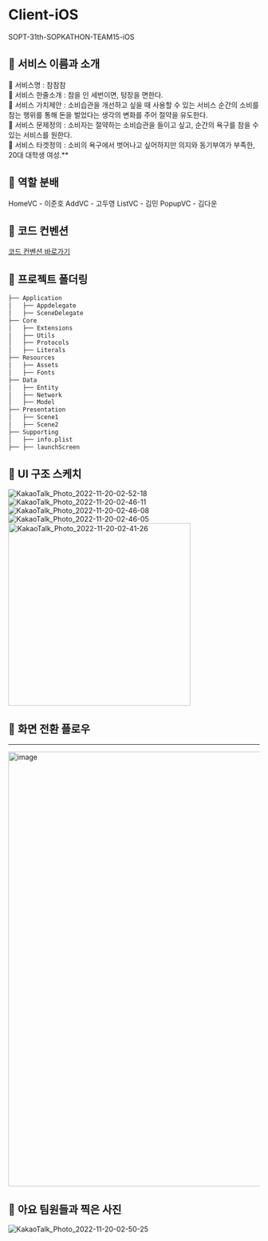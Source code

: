 # Client-iOS
SOPT-31th-SOPKATHON-TEAM15-iOS

## 📌 서비스 이름과 소개
🔔 서비스명 : 참참참 <br>
🔔 서비스 한줄소개 : 참을 인 세번이면, 텅장을 면한다. <br>
🔔 서비스 가치제안 : 소비습관을 개선하고 싶을 때 사용할 수 있는 서비스 순간의 소비를 참는 행위를 통해 돈을 벌었다는 생각의 변화를 주어 절약을 유도한다. <br>
🔔 서비스 문제정의 : 소비자는 절약하는 소비습관을 들이고 싶고, 순간의 욕구를 참을 수 있는 서비스를 원한다. <br>
🔔 서비스 타겟정의 : 소비의 욕구에서 벗어나고 싶어하지만 의지와 동기부여가 부족한, 20대 대학생 여성.**

## 📌 역할 분배
HomeVC - 이준호
AddVC - 고두영
ListVC - 김민
PopupVC - 김다운

## 📌 코드 컨벤션
[코드 컨벤션 바로가기](https://jade-savory-505.notion.site/Code-Convention-47754cc9d9e4454999ec6942edb33975)

## 📌 프로젝트 폴더링

```bash
├── Application
│   ├── Appdelegate
│   ├── SceneDelegate
├── Core
│   ├── Extensions
│   ├── Utils
│   ├── Protocols
│   ├── Literals
├── Resources
│   ├── Assets
│   ├── Fonts
├── Data
│   ├── Entity
│   ├── Network
│   ├── Model
├── Presentation
│   ├── Scene1
│   ├── Scene2
├── Supporting
│   ├── info.plist
├── ├── launchScreen
```

## 📌 UI 구조 스케치
![KakaoTalk_Photo_2022-11-20-02-52-18](https://user-images.githubusercontent.com/101977975/202864731-773dcfcd-5596-4d62-897b-bbb3f2221b95.jpeg)
![KakaoTalk_Photo_2022-11-20-02-46-11](https://user-images.githubusercontent.com/101977975/202864739-2046bc49-3e01-40ba-9a97-a3b2aa3cab14.jpeg)
![KakaoTalk_Photo_2022-11-20-02-46-08](https://user-images.githubusercontent.com/101977975/202864740-bd051b8b-3250-4279-a561-9f6900c122a6.jpeg)
![KakaoTalk_Photo_2022-11-20-02-46-05](https://user-images.githubusercontent.com/101977975/202864741-9b819299-c4b5-4d75-a391-4f657427a0b5.jpeg)
<img width="365" alt="KakaoTalk_Photo_2022-11-20-02-41-26" src="https://user-images.githubusercontent.com/101977975/202864744-e6dc0951-0a92-4cb8-8c4b-cec1670f79e3.png">


## 📌 화면 전환 플로우
---
<img width="869" alt="image" src="https://user-images.githubusercontent.com/101977975/202864810-b326ae80-80ad-4243-8204-88a0ee3ac206.png">


## 📌 아요 팀원들과 찍은 사진
![KakaoTalk_Photo_2022-11-20-02-50-25](https://user-images.githubusercontent.com/101977975/202864583-fe35317b-7368-47cb-9f6e-4fabdcfab7e8.jpeg)

